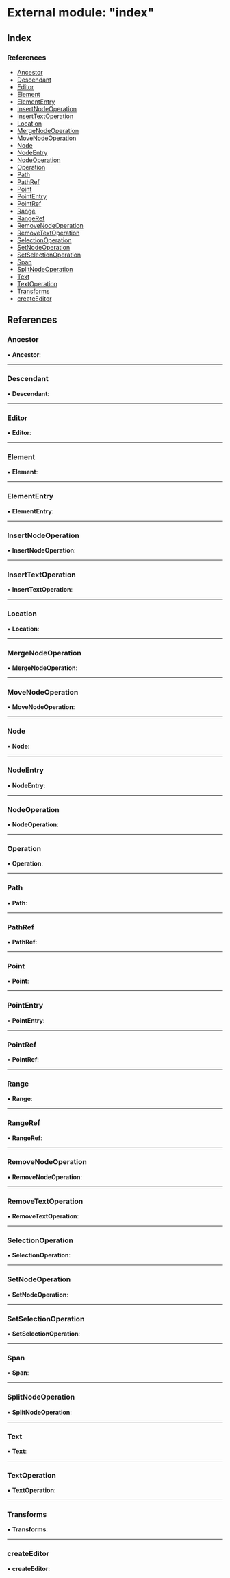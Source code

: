 
# External module: "index"

## Index

### References

* [Ancestor](_index_.md#ancestor)
* [Descendant](_index_.md#descendant)
* [Editor](_index_.md#editor)
* [Element](_index_.md#element)
* [ElementEntry](_index_.md#elemententry)
* [InsertNodeOperation](_index_.md#insertnodeoperation)
* [InsertTextOperation](_index_.md#inserttextoperation)
* [Location](_index_.md#location)
* [MergeNodeOperation](_index_.md#mergenodeoperation)
* [MoveNodeOperation](_index_.md#movenodeoperation)
* [Node](_index_.md#node)
* [NodeEntry](_index_.md#nodeentry)
* [NodeOperation](_index_.md#nodeoperation)
* [Operation](_index_.md#operation)
* [Path](_index_.md#path)
* [PathRef](_index_.md#pathref)
* [Point](_index_.md#point)
* [PointEntry](_index_.md#pointentry)
* [PointRef](_index_.md#pointref)
* [Range](_index_.md#range)
* [RangeRef](_index_.md#rangeref)
* [RemoveNodeOperation](_index_.md#removenodeoperation)
* [RemoveTextOperation](_index_.md#removetextoperation)
* [SelectionOperation](_index_.md#selectionoperation)
* [SetNodeOperation](_index_.md#setnodeoperation)
* [SetSelectionOperation](_index_.md#setselectionoperation)
* [Span](_index_.md#span)
* [SplitNodeOperation](_index_.md#splitnodeoperation)
* [Text](_index_.md#text)
* [TextOperation](_index_.md#textoperation)
* [Transforms](_index_.md#transforms)
* [createEditor](_index_.md#createeditor)

## References

###  Ancestor

• **Ancestor**:

___

###  Descendant

• **Descendant**:

___

###  Editor

• **Editor**:

___

###  Element

• **Element**:

___

###  ElementEntry

• **ElementEntry**:

___

###  InsertNodeOperation

• **InsertNodeOperation**:

___

###  InsertTextOperation

• **InsertTextOperation**:

___

###  Location

• **Location**:

___

###  MergeNodeOperation

• **MergeNodeOperation**:

___

###  MoveNodeOperation

• **MoveNodeOperation**:

___

###  Node

• **Node**:

___

###  NodeEntry

• **NodeEntry**:

___

###  NodeOperation

• **NodeOperation**:

___

###  Operation

• **Operation**:

___

###  Path

• **Path**:

___

###  PathRef

• **PathRef**:

___

###  Point

• **Point**:

___

###  PointEntry

• **PointEntry**:

___

###  PointRef

• **PointRef**:

___

###  Range

• **Range**:

___

###  RangeRef

• **RangeRef**:

___

###  RemoveNodeOperation

• **RemoveNodeOperation**:

___

###  RemoveTextOperation

• **RemoveTextOperation**:

___

###  SelectionOperation

• **SelectionOperation**:

___

###  SetNodeOperation

• **SetNodeOperation**:

___

###  SetSelectionOperation

• **SetSelectionOperation**:

___

###  Span

• **Span**:

___

###  SplitNodeOperation

• **SplitNodeOperation**:

___

###  Text

• **Text**:

___

###  TextOperation

• **TextOperation**:

___

###  Transforms

• **Transforms**:

___

###  createEditor

• **createEditor**:

